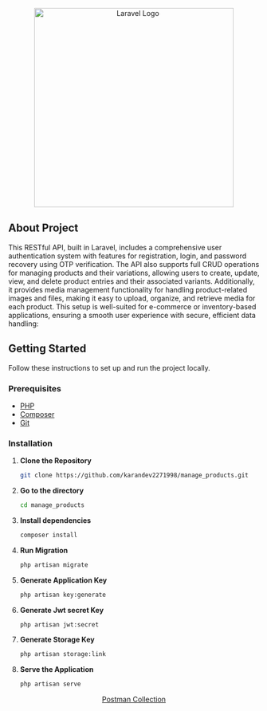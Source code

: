 <p align="center"><a href="https://laravel.com" target="_blank"><img src="https://raw.githubusercontent.com/laravel/art/master/logo-lockup/5%20SVG/2%20CMYK/1%20Full%20Color/laravel-logolockup-cmyk-red.svg" width="400" alt="Laravel Logo"></a></p>

## About Project

This RESTful API, built in Laravel, includes a comprehensive user authentication system with features for registration, login, and password recovery using OTP verification. The API also supports full CRUD operations for managing products and their variations, allowing users to create, update, view, and delete product entries and their associated variants. Additionally, it provides media management functionality for handling product-related images and files, making it easy to upload, organize, and retrieve media for each product. This setup is well-suited for e-commerce or inventory-based applications, ensuring a smooth user experience with secure, efficient data handling:


## Getting Started

Follow these instructions to set up and run the project locally.

### Prerequisites

- [PHP](https://www.php.net/downloads.php)
- [Composer](https://getcomposer.org/download/)
- [Git](https://git-scm.com/downloads)

### Installation

1. **Clone the Repository**
   ```bash
   git clone https://github.com/karandev2271998/manage_products.git


2. **Go to the directory**
   ```bash
   cd manage_products

3. **Install dependencies**
   ```bash
   composer install

4. **Run Migration**
   ```bash
   php artisan migrate

5. **Generate Application Key**
   ```bash
   php artisan key:generate

6. **Generate Jwt secret Key**
   ```bash
   php artisan jwt:secret

7. **Generate Storage Key**
   ```bash
   php artisan storage:link

8. **Serve the Application**
   ```bash
   php artisan serve

<p align="center"><a href="https://lost22.postman.co/workspace/ManageWise~d510405a-aff7-4292-9ebd-6c606e7e715b/request/18395956-4387909f-907d-4e05-9c4c-9218f5add64a?action=share&creator=18395956&ctx=documentation&active-environment=18395956-b5aded5b-2618-4250-b08d-db991ba59dab" target="_blank">Postman Collection</a></p>


